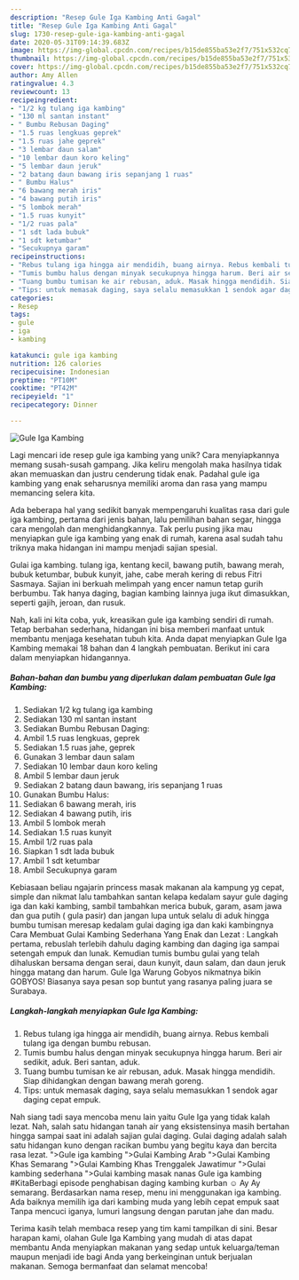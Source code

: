 ```yaml
---
description: "Resep Gule Iga Kambing Anti Gagal"
title: "Resep Gule Iga Kambing Anti Gagal"
slug: 1730-resep-gule-iga-kambing-anti-gagal
date: 2020-05-31T09:14:39.683Z
image: https://img-global.cpcdn.com/recipes/b15de855ba53e2f7/751x532cq70/gule-iga-kambing-foto-resep-utama.jpg
thumbnail: https://img-global.cpcdn.com/recipes/b15de855ba53e2f7/751x532cq70/gule-iga-kambing-foto-resep-utama.jpg
cover: https://img-global.cpcdn.com/recipes/b15de855ba53e2f7/751x532cq70/gule-iga-kambing-foto-resep-utama.jpg
author: Amy Allen
ratingvalue: 4.3
reviewcount: 13
recipeingredient:
- "1/2 kg tulang iga kambing"
- "130 ml santan instant"
- " Bumbu Rebusan Daging"
- "1.5 ruas lengkuas geprek"
- "1.5 ruas jahe geprek"
- "3 lembar daun salam"
- "10 lembar daun koro keling"
- "5 lembar daun jeruk"
- "2 batang daun bawang iris sepanjang 1 ruas"
- " Bumbu Halus"
- "6 bawang merah iris"
- "4 bawang putih iris"
- "5 lombok merah"
- "1.5 ruas kunyit"
- "1/2 ruas pala"
- "1 sdt lada bubuk"
- "1 sdt ketumbar"
- "Secukupnya garam"
recipeinstructions:
- "Rebus tulang iga hingga air mendidih, buang airnya. Rebus kembali tulang iga dengan bumbu rebusan."
- "Tumis bumbu halus dengan minyak secukupnya hingga harum. Beri air sedikit, aduk. Beri santan, aduk."
- "Tuang bumbu tumisan ke air rebusan, aduk. Masak hingga mendidih. Siap dihidangkan dengan bawang merah goreng."
- "Tips: untuk memasak daging, saya selalu memasukkan 1 sendok agar daging cepat empuk."
categories:
- Resep
tags:
- gule
- iga
- kambing

katakunci: gule iga kambing 
nutrition: 126 calories
recipecuisine: Indonesian
preptime: "PT10M"
cooktime: "PT42M"
recipeyield: "1"
recipecategory: Dinner

---
```



![Gule Iga Kambing](https://img-global.cpcdn.com/recipes/b15de855ba53e2f7/751x532cq70/gule-iga-kambing-foto-resep-utama.jpg)

Lagi mencari ide resep gule iga kambing yang unik? Cara menyiapkannya memang susah-susah gampang. Jika keliru mengolah maka hasilnya tidak akan memuaskan dan justru cenderung tidak enak. Padahal gule iga kambing yang enak seharusnya memiliki aroma dan rasa yang mampu memancing selera kita.

Ada beberapa hal yang sedikit banyak mempengaruhi kualitas rasa dari gule iga kambing, pertama dari jenis bahan, lalu pemilihan bahan segar, hingga cara mengolah dan menghidangkannya. Tak perlu pusing jika mau menyiapkan gule iga kambing yang enak di rumah, karena asal sudah tahu triknya maka hidangan ini mampu menjadi sajian spesial.

Gulai iga kambing. tulang iga, kentang kecil, bawang putih, bawang merah, bubuk ketumbar, bubuk kunyit, jahe, cabe merah kering di rebus Fitri Sasmaya. Sajian ini berkuah melimpah yang encer namun tetap gurih berbumbu. Tak hanya daging, bagian kambing lainnya juga ikut dimasukkan, seperti gajih, jeroan, dan rusuk.


Nah, kali ini kita coba, yuk, kreasikan gule iga kambing sendiri di rumah. Tetap berbahan sederhana, hidangan ini bisa memberi manfaat untuk membantu menjaga kesehatan tubuh kita. Anda dapat menyiapkan Gule Iga Kambing memakai 18 bahan dan 4 langkah pembuatan. Berikut ini cara dalam menyiapkan hidangannya.

<!--inarticleads1-->

##### Bahan-bahan dan bumbu yang diperlukan dalam pembuatan Gule Iga Kambing:

1. Sediakan 1/2 kg tulang iga kambing
1. Sediakan 130 ml santan instant
1. Sediakan  Bumbu Rebusan Daging:
1. Ambil 1.5 ruas lengkuas, geprek
1. Sediakan 1.5 ruas jahe, geprek
1. Gunakan 3 lembar daun salam
1. Sediakan 10 lembar daun koro keling
1. Ambil 5 lembar daun jeruk
1. Sediakan 2 batang daun bawang, iris sepanjang 1 ruas
1. Gunakan  Bumbu Halus:
1. Sediakan 6 bawang merah, iris
1. Sediakan 4 bawang putih, iris
1. Ambil 5 lombok merah
1. Sediakan 1.5 ruas kunyit
1. Ambil 1/2 ruas pala
1. Siapkan 1 sdt lada bubuk
1. Ambil 1 sdt ketumbar
1. Ambil Secukupnya garam


Kebiasaan beliau ngajarin princess masak makanan ala kampung yg cepat, simple dan nikmat lalu tambahkan santan kelapa kedalam sayur gule daging iga dan kaki kambing, sambil tambahkan merica bubuk, garam, asam jawa dan gua putih ( gula pasir) dan jangan lupa untuk selalu di aduk hingga bumbu tumisan meresap kedalam gulai daging iga dan kaki kambingnya Cara Membuat Gulai Kambing Sederhana Yang Enak dan Lezat : Langkah pertama, rebuslah terlebih dahulu daging kambing dan daging iga sampai setengah empuk dan lunak. Kemudian tumis bumbu gulai yang telah dihaluskan bersama dengan serai, daun kunyit, daun salam, dan daun jeruk hingga matang dan harum. Gule Iga Warung Gobyos nikmatnya bikin GOBYOS! Biasanya saya pesan sop buntut yang rasanya paling juara se Surabaya. 

<!--inarticleads2-->

##### Langkah-langkah menyiapkan Gule Iga Kambing:

1. Rebus tulang iga hingga air mendidih, buang airnya. Rebus kembali tulang iga dengan bumbu rebusan.
1. Tumis bumbu halus dengan minyak secukupnya hingga harum. Beri air sedikit, aduk. Beri santan, aduk.
1. Tuang bumbu tumisan ke air rebusan, aduk. Masak hingga mendidih. Siap dihidangkan dengan bawang merah goreng.
1. Tips: untuk memasak daging, saya selalu memasukkan 1 sendok agar daging cepat empuk.


Nah siang tadi saya mencoba menu lain yaitu Gule Iga yang tidak kalah lezat. Nah, salah satu hidangan tanah air yang eksistensinya masih bertahan hingga sampai saat ini adalah sajian gulai daging. Gulai daging adalah salah satu hidangan kuno dengan racikan bumbu yang begitu kaya dan bercita rasa lezat. &#34;&gt;Gule iga kambing &#34;&gt;Gulai Kambing Arab &#34;&gt;Gulai Kambing Khas Semarang &#34;&gt;Gulai Kambing Khas Trenggalek Jawatimur &#34;&gt;Gulai kambing sederhana &#34;&gt;Gulai kambing masak nanas Gule iga kambing #KitaBerbagi episode penghabisan daging kambing kurban ☺ Ay Ay semarang. Berdasarkan nama resep, menu ini menggunakan iga kambing. Ada baiknya memilih iga dari kambing muda yang lebih cepat empuk saat Tanpa mencuci iganya, lumuri langsung dengan parutan jahe dan madu. 

Terima kasih telah membaca resep yang tim kami tampilkan di sini. Besar harapan kami, olahan Gule Iga Kambing yang mudah di atas dapat membantu Anda menyiapkan makanan yang sedap untuk keluarga/teman maupun menjadi ide bagi Anda yang berkeinginan untuk berjualan makanan. Semoga bermanfaat dan selamat mencoba!
